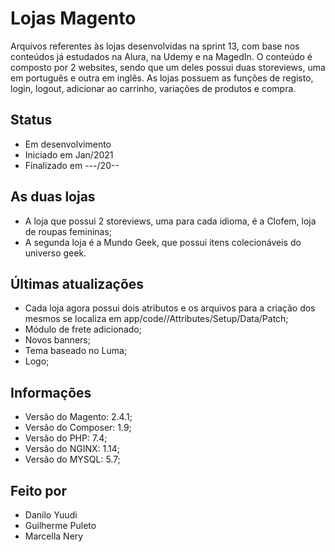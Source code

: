 # Lojas Magento
Arquivos referentes às lojas desenvolvidas na sprint 13, com base nos conteúdos já estudados na Alura, na Udemy e na MagedIn.
O conteúdo é composto por 2 websites, sendo que um deles possui duas storeviews, uma em português e outra em inglês. As lojas possuem as funções de registo, login, logout, adicionar ao carrinho, variações de produtos e compra.
## Status
- Em desenvolvimento
- Iniciado em Jan/2021
- Finalizado em ---/20--
## As duas lojas
- A loja que possui 2 storeviews, uma para cada idioma, é a Clofem, loja de roupas femininas;
- A segunda loja é a Mundo Geek, que possui itens colecionáveis do universo geek.

## Últimas atualizações
- Cada loja agora possui dois atributos e os arquivos para a criação dos mesmos se localiza em app/code/<nome da loja>/Attributes/Setup/Data/Patch;
- Módulo de frete adicionado;
- Novos banners;
- Tema baseado no Luma;
- Logo;
    
## Informações
- Versão do Magento: 2.4.1;
- Versão do Composer: 1.9;
- Versão do PHP: 7.4;
- Versão do NGINX: 1.14;
- Versão do MYSQL: 5.7;
## Feito por
- Danilo Yuudi
- Guilherme Puleto
- Marcella Nery
